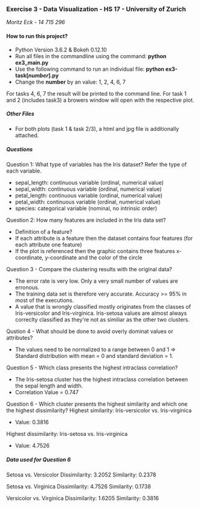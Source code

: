 ### Exercise 3 - Data Visualization - HS 17 - University of Zurich
_Moritz Eck - 14 715 296_

#### How to run this project?
* Python Version 3.6.2 & Bokeh 0.12.10
* Run all files in the commandline using the command:  __python ex3_main.py__
* Use the following command to run an individual file: __python ex3-task[_number_].py__
* Change the __number__ by an value: 1, 2, 4, 6, 7

For tasks 4, 6, 7 the result will be printed to the command line.
For task 1 and 2 (includes task3) a browers window will open with the respective plot. 

##### Other Files
* For both plots (task 1 & task 2/3), a html and jpg file is additionally attached.

##### Questions
Question 1: What type of variables has the Iris dataset? Refer the type of each variable.
* sepal_length: continuous variable (ordinal, numerical value)
* sepal_width: continuous variable (ordinal, numerical value)
* petal_length: continuous variable (ordinal, numerical value)
* petal_width: continuous variable (ordinal, numerical value)
* species: categorical variable (nominal, no intrinsic order)

Question 2: How many features are included in the Iris data set? 
* Definition of a feature? 
* If each attribute is a feature then the dataset contains four features (for each attribute one feature)
* If the plot is referenced then the graphic contains three features x-coordinate, y-coordinate and the color of the circle

Question 3 - Compare the clustering results with the original data?
* The error rate is very low. Only a very small number of values are erronous. 
* The training data set is therefore very accurate. Accuracy >= 95% in most of the executions. 
* A value that is wrongly classified mostly originates from the classes of Iris-versicolor and Iris-virginica. Iris-setosa values are almost always correclty classified as they're not as similiar as the other two clusters. 

Qustion 4 - What should be done to avoid overly dominat values or attributes? 
* The values need to be normalized to a range between 0 and 1 => Standard distribution with mean = 0 and standard deviation = 1.  

Question 5 - Which class presents the highest intraclass correlation? 
* The Iris-setosa cluster has the highest intraclass correlation between the sepal length and width.
* Correlation Value = 0.747

Question 6 - Which cluster presents the highest similarity and which one the highest dissimilarity? 
Highest similarity: Iris-versicolor vs. Iris-virginica
* Value: 0.3816

Highest dissimilarity: Iris-setosa vs. Iris-virginica
* Value: 4.7526

##### Data used for Question 6
Setosa vs. Versicolor
Dissimilarity:   3.2052
Similarity:      0.2378

Setosa vs. Virginica
Dissimilarity:   4.7526
Similarity:      0.1738

Versicolor vs. Virginica
Dissimilarity:   1.6205
Similarity:      0.3816